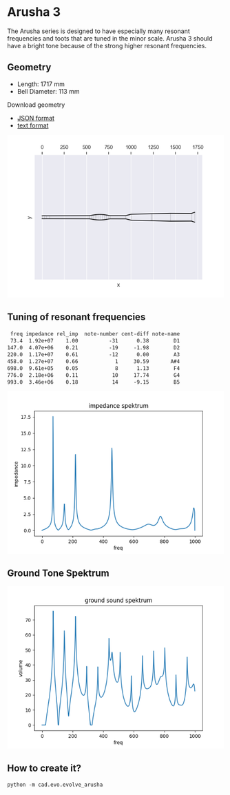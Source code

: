 # Arusha 3

The Arusha series is designed to have especially many resonant frequencies and toots that are tuned in the minor scale. Arusha 3 should have a bright tone because of the strong higher resonant frequencies.

## Geometry

* Length: 1717 mm
* Bell Diameter: 113 mm

Download geometry

* [JSON format](geo.json)
* [text format](formated_geo.txt)

![Impedance Spektrum](shape.png)

## Tuning of resonant frequencies

```
 freq impedance rel_imp  note-number cent-diff note-name
 73.4  1.92e+07    1.00          -31      0.38        D1
147.0  4.07e+06    0.21          -19     -1.98        D2
220.0  1.17e+07    0.61          -12      0.00        A3
458.0  1.27e+07    0.66            1     30.59       A#4
698.0  9.61e+05    0.05            8      1.13        F4
776.0  2.18e+06    0.11           10     17.74        G4
993.0  3.46e+06    0.18           14     -9.15        B5
```

![Impedance Spektrum](impedance_spektrum.png)

## Ground Tone Spektrum

![Impedance Spektrum](ground_spektrum.png)

## How to create it?

```
python -m cad.evo.evolve_arusha
```